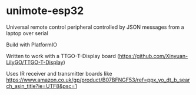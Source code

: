 # unimote-esp32
Universal remote control peripheral controlled by JSON messages from a laptop over serial

Build with PlatformIO

Written to work with a TTGO-T-Display board (https://github.com/Xinyuan-LilyGO/TTGO-T-Display)

Uses IR receiver and transmitter boards like https://www.amazon.co.uk/gp/product/B07BFNGF53/ref=ppx_yo_dt_b_search_asin_title?ie=UTF8&psc=1
